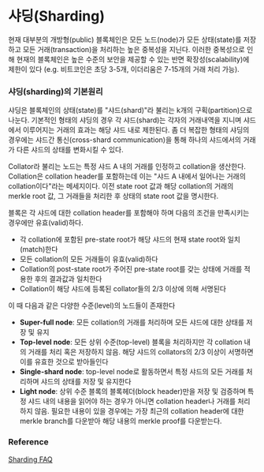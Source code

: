# 샤딩\(Sharding\)

현재 대부분의 개방형\(public\) 블록체인은 모든 노드\(node\)가 모든 상태\(state\)를 저장하고 모든 거래\(transaction\)을 처리하는 높은 중복성을 지닌다. 이러한 중복성으로 인해 현재의 블록체인은 높은 수준의 보안을 제공할 수 있는 반면 확장성\(scalability\)에 제한이 있다 \(e.g. 비트코인은 초당 3-5개, 이더리움은 7-15개의 거래 처리 가능\).

### 샤딩\(sharding\)의 기본원리

샤딩은 블록체인의 상태\(state\)를 "샤드\(shard\)"라 불리는 k개의 구획\(partition\)으로 나눈다. 기본적인 형태의 샤딩의 경우 각 샤드\(shard\)는 각자의 거래내역을 지니며 샤드에서 이루어지는 거래의 효과는 해당 샤드 내로 제한된다. 좀 더 복잡한 형태의 샤딩의 경우에는 샤드간 통신\(cross-shard communication\)을 통해 하나의 샤드에서의 거래가 다른 샤드의 상태를 변화시킬 수 있다.

Collator라 불리는 노드는 특정 샤드 A 내의 거래를 인정하고 collation을 생산한다. Collation은 collation header를 포함하는데 이는 "샤드 A 내에서 일어나는 거래의 collation이다"라는 메세지이다. 이전 state root 값과 해당 collation의 거래의 merkle root 값, 그 거래들을 처리한 후 상태의 state root 값을 명시한다.

블록은 각 샤드에 대한 collation header를 포함해야 하며 다음의 조건을 만족시키는 경우에만 유효\(valid\)하다.

* 각 collation에 포함된 pre-state root가 해당 샤드의 현재 state root와 일치\(match\)한다
* 모든 collation의 모든 거래들이 유효\(valid\)하다
* Collation의 post-state root가 주어진 pre-state root를 갖는 상태에 거래를 적용한 후의 결과값과 일치한다
* Collation이 해당 샤드에 등록된 collator들의 2/3 이상에 의해 서명된다

이 때 다음과 같은 다양한 수준\(level\)의 노드들이 존재한다

* **Super-full node**: 모든 collation의 거래를 처리하며 모든 샤드에 대한 상태를 저장 및 유지
* **Top-level node**: 모든 상위 수준\(top-level\) 블록을 처리하지만 각 collation 내의 거래를 처리 혹은 저장하지 않음. 해당 샤드의 collators의 2/3 이상이 서명하면 이를 유효한 것으로 받아들인다
* **Single-shard node**: top-level node로 활동하면서 특정 샤드의 모든 거래를 처리하며 샤드의 상태를 저장 및 유지한다
* **Light node**: 상위 수준 블록의 블록헤더\(block header\)만을 저장 및 검증하며 특정 샤드 내의 내용을 읽어야 하는 경우가 아니면 collation header나 거래를 처리하지 않음. 필요한 내용이 있을 경우에는 가장 최근의 collation header에 대한 merkle branch를 다운받아 해당 내용의 merkle proof를 다운받는다.

### Reference

[Sharding FAQ](https://github.com/ethereum/wiki/wiki/Sharding-FAQ)

